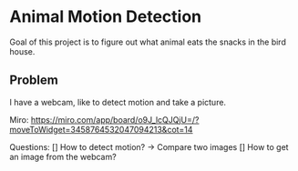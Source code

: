 # Animal Motion Detection

Goal of this project is to figure out what animal eats the snacks in the bird house.

## Problem

I have a webcam, like to detect motion and take a picture.

Miro: https://miro.com/app/board/o9J_lcQJQjU=/?moveToWidget=3458764532047094213&cot=14

Questions:
[] How to detect motion?
  -> Compare two images
[] How to get an image from the webcam?
